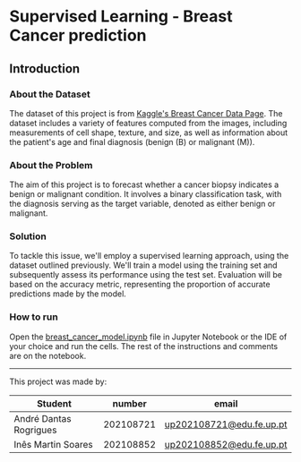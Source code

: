 # Supervised Learning - Breast Cancer prediction

## Introduction

### About the Dataset
The dataset of this project is from [Kaggle's Breast Cancer Data Page](https://www.kaggle.com/datasets/adhamelkomy/breast-cancer). The dataset includes a variety of features computed from the images, including measurements of cell shape, texture, and size, as well as information about the patient's age and final diagnosis (benign (B) or malignant (M)).

### About the Problem
The aim of this project is to forecast whether a cancer biopsy indicates a benign or malignant condition. It involves a binary classification task, with the diagnosis serving as the target variable, denoted as either benign or malignant.

### Solution
To tackle this issue, we'll employ a supervised learning approach, using the dataset outlined previously. We'll train a model using the training set and subsequently assess its performance using the test set. Evaluation will be based on the accuracy metric, representing the proportion of accurate predictions made by the model.

### How to run

Open the [breast_cancer_model.ipynb](breast_cancer_model.ipynb) file in Jupyter Notebook or the IDE of your choice and run the cells. The rest of the instructions and comments are on the notebook.

------------------------------------------------------------------------------------------------------------------------------------------------------------------

This project was made by:

| Student                 | number      | email                     |
|-------------------------|-------------|---------------------------|
| André Dantas Rogrigues  | 202108721   | up202108721@edu.fe.up.pt  |
| Inês Martin Soares      | 202108852   | up202108852@edu.fe.up.pt  |